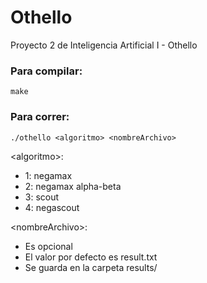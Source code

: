 # Othello
Proyecto 2 de Inteligencia Artificial I - Othello

### Para compilar:

`make`

### Para correr:

`./othello <algoritmo> <nombreArchivo>`

\<algoritmo\>:
  - 1: negamax
  - 2: negamax alpha-beta
  - 3: scout
  - 4: negascout

\<nombreArchivo\>:
  - Es opcional
  - El valor por defecto es result.txt
  - Se guarda en la carpeta results/

